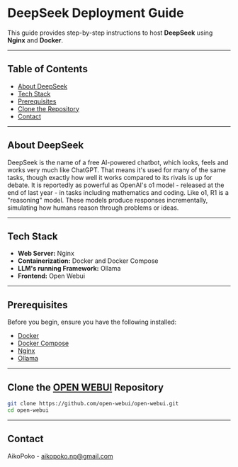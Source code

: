 # DeepSeek Deployment Guide

This guide provides step-by-step instructions to host **DeepSeek** using **Nginx** and **Docker**.

---

## Table of Contents

- [About DeepSeek](#about-deepseek)
- [Tech Stack](#tech-stack)
- [Prerequisites](#prerequisites)
- [Clone the Repository](#clone-the-repository)
- [Contact](#contact)

---

## About DeepSeek

DeepSeek is the name of a free AI-powered chatbot, which looks, feels and works very much like ChatGPT.
That means it's used for many of the same tasks, though exactly how well it works compared to its rivals is up for debate.
It is reportedly as powerful as OpenAI's o1 model - released at the end of last year - in tasks including mathematics and coding.
Like o1, R1 is a "reasoning" model. These models produce responses incrementally, simulating how humans reason through problems or ideas.

---

## Tech Stack

- **Web Server:** Nginx
- **Containerization:** Docker and Docker Compose
- **LLM's running Framework:** Ollama 
- **Frontend:** Open Webui

---

## Prerequisites

Before you begin, ensure you have the following installed:

- [Docker](https://docs.docker.com/get-docker/)
- [Docker Compose](https://docs.docker.com/compose/install/)
- [Nginx](https://nginx.org/en/docs/install.html)
- [Ollama](https://ollama.com/download)

---

## Clone the [OPEN WEBUI](https://github.com/open-webui/open-webui) Repository 

```bash
git clone https://github.com/open-webui/open-webui.git
cd open-webui
```

---


## Contact

AikoPoko - [aikopoko.np@gmail.com](mailto:aikopoko.np@gmail.com)
